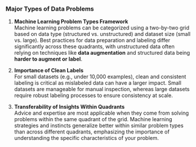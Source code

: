 ### Major Types of Data Problems

1. **Machine Learning Problem Types Framework**  
   Machine learning problems can be categorized using a two-by-two grid based on data type (structured vs. unstructured) and dataset size (small vs. large). Best practices for data preparation and labeling differ significantly across these quadrants, with unstructured data often relying on techniques like **data augmentation** and structured data being **harder to augment or label**.

2. **Importance of Clean Labels**  
   For small datasets (e.g., under 10,000 examples), clean and consistent labeling is critical as mislabeled data can have a larger impact. Small datasets are manageable for manual inspection, whereas large datasets require robust labeling processes to ensure consistency at scale.

3. **Transferability of Insights Within Quadrants**  
   Advice and expertise are most applicable when they come from solving problems within the same quadrant of the grid. Machine learning strategies and instincts generalize better within similar problem types than across different quadrants, emphasizing the importance of understanding the specific characteristics of your problem.
